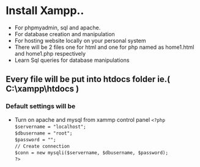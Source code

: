 # Install Xampp..

* For phpmyadmin, sql and apache.
* For database creation and manipulation
* For hosting website locally on your personal system
* There will be 2 files one for html and one for php named as home1.html and home1.php respectively
* Learn Sql queries for database manipulations
## Every file will be put into htdocs folder ie.( C:\xampp\htdocs )
### Default settings will be
* Turn on apache and mysql from xammp control panel
`<?php`   
`$servername = "localhost";`    
`$dbusername = "root";`    
`$password = "";`    
`// Create connection`    
`$conn = new mysqli($servername, $dbusername, $password);`    
`?>`  
